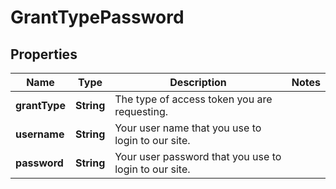 
# GrantTypePassword

## Properties
Name | Type | Description | Notes
------------ | ------------- | ------------- | -------------
**grantType** | **String** | The type of access token you are requesting. | 
**username** | **String** | Your user name that you use to login to our site. | 
**password** | **String** | Your user password that you use to login to our site. | 




